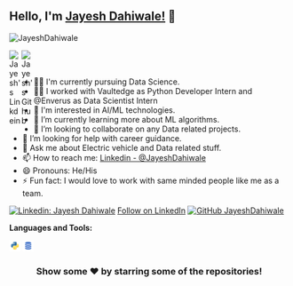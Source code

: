 ## Hello, I'm [Jayesh Dahiwale!](https://github.com/jayeshdahiwale) 👋

<p align="left"> <img src="https://komarev.com/ghpvc/?username=jayeshdahiwale&label=Views&color=blue&style=plastic" alt="JayeshDahiwale" /> </p>


<a href="https://www.linkedin.com/in/jayesh-dahiwale-1a5375169/">
  <img align="left" alt="Jayesh's Linkdein" width="22px" src="https://cdn.jsdelivr.net/npm/simple-icons@v3/icons/linkedin.svg" />
</a>
<a href="https://github.com/jayeshdahiwale">
  <img align="left" alt="Jayesh's Github" width="22px" src="https://cdn.jsdelivr.net/npm/simple-icons@v3/icons/github.svg" />
</a>

<br/>
<br/>


- 🧑‍🎓 I'm currently pursuing Data Science.
- 👷‍♂️  I worked with Vaultedge as Python Developer Intern and @Enverus as Data Scientist Intern
- 🧐 I'm interested in AI/ML technologies.
- 🌱 I’m currently learning more about ML algorithms.
- 👯 I’m looking to collaborate on any Data related projects.
- 🤔 I’m looking for help with career guidance.
- 💬 Ask me about Electric vehicle and Data related stuff.
- 📫 How to reach me: [Linkedin - @JayeshDahiwale](https://www.linkedin.com/in/jayesh-dahiwale-1a5375169/)
- 😄 Pronouns: He/His
- ⚡ Fun fact: I would love to work with same minded people like me as a team.

[![Linkedin: Jayesh Dahiwale](https://img.shields.io/badge/-JayeshDahiwale-blue?style=flat-square&logo=Linkedin&logoColor=white&link=https://www.linkedin.com/in/jayesh-dahiwale-1a5375169/)](https://www.linkedin.com/in/jayesh-dahiwale-1a5375169/)
<a class="libutton" href="https://www.linkedin.com/in/jayesh-dahiwale-1a5375169?miniProfileUrn=urn%3Ali%3Afs_miniProfile%3AACoAACgZTc0B2UTDo1ELmGhmDozKeXDmTPCEwhk&lipi=urn%3Ali%3Apage%3Ad_flagship3_search_srp_all%3B127DFa0WSfS2WaE3wa3e8w%3D%3D" target="_blank">Follow on LinkedIn</a>
[![GitHub JayeshDahiwale](https://img.shields.io/github/followers/iamhark?label=follow&style=social)](https://github.com/jayeshdahiwale)


**Languages and Tools:**  

<code><img height="20" src="https://raw.githubusercontent.com/github/explore/80688e429a7d4ef2fca1e82350fe8e3517d3494d/topics/python/python.png"></code>
<code><img height="20" src="https://raw.githubusercontent.com/github/explore/80688e429a7d4ef2fca1e82350fe8e3517d3494d/topics/sql/sql.png"></code> 


<div align="center">

### Show some ❤️ by starring some of the repositories!

